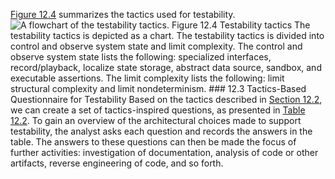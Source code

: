 [Figure 12.4](ch12.xhtml#ch12fig04) summarizes the tactics used for testability. ![A flowchart of the testability tactics.](graphics/12fig04.jpg) Figure 12.4 Testability tactics The testability tactics is depicted as a chart. The testability tactics is divided into control and observe system state and limit complexity. The control and observe system state lists the following: specialized interfaces, record/playback, localize state storage, abstract data source, sandbox, and executable assertions. The limit complexity lists the following: limit structural complexity and limit nondeterminism. ### 12.3 Tactics-Based Questionnaire for Testability Based on the tactics described in [Section 12.2](ch12.xhtml#ch12lev1sec2), we can create a set of tactics-inspired questions, as presented in [Table 12.2](ch12.xhtml#ch12tab02). To gain an overview of the architectural choices made to support testability, the analyst asks each question and records the answers in the table. The answers to these questions can then be made the focus of further activities: investigation of documentation, analysis of code or other artifacts, reverse engineering of code, and so forth.